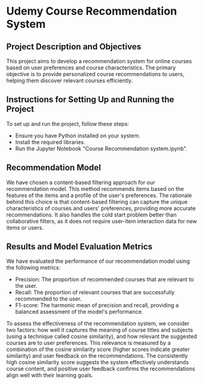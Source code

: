 # Udemy Course Recommendation System

## Project Description and Objectives
This project aims to develop a recommendation system for online courses based on user preferences and course characteristics. The primary objective is to provide personalized course recommendations to users, helping them discover relevant courses efficiently.

## Instructions for Setting Up and Running the Project
To set up and run the project, follow these steps:
* Ensure you have Python installed on your system.
* Install the required libraries.
* Run the Jupyter Notebook "Course Recommendation system.ipynb".

## Recommendation Model
We have chosen a content-based filtering approach for our recommendation model. This method recommends items based on the features of the items and a profile of the user's preferences. The rationale behind this choice is that content-based filtering can capture the unique characteristics of courses and users' preferences, providing more accurate recommendations. It also handles the cold start problem better than collaborative filters, as it does not require user-item interaction data for new items or users.

## Results and Model Evaluation Metrics
We have evaluated the performance of our recommendation model using the following metrics:
* Precision: The proportion of recommended courses that are relevant to the user.
* Recall: The proportion of relevant courses that are successfully recommended to the user.
* F1-score: The harmonic mean of precision and recall, providing a balanced assessment of the model's performance.

To assess the effectiveness of the recommendation system, we consider two factors: how well it captures the meaning of course titles and subjects (using a technique called cosine similarity), and how relevant the suggested courses are to user preferences. This relevance is measured by a combination of the cosine similarity score (higher scores indicate greater similarity) and user feedback on the recommendations. The consistently high cosine similarity score suggests the system effectively understands course content, and positive user feedback confirms the recommendations align well with their learning goals.
